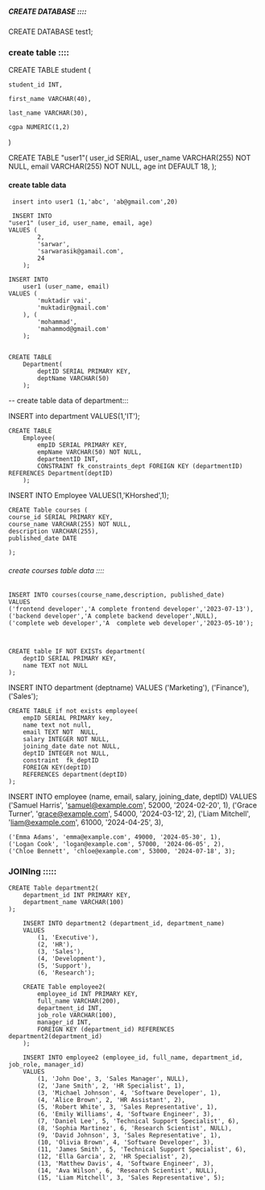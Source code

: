 ##### CREATE DATABASE ::::

CREATE DATABASE test1;



### create table  ::::

CREATE TABLE student (

    student_id INT,

    first_name VARCHAR(40),

    last_name VARCHAR(30),

    cgpa NUMERIC(1,2)

)


CREATE TABLE
    "user1"(
        user_id SERIAL,
        user_name VARCHAR(255) NOT NULL,
        email VARCHAR(255) NOT NULL,
        age int DEFAULT 18,
    );


#### create table data

     insert into user1 (1,'abc', 'ab@gmail.com',20)

     INSERT INTO
    "user1" (user_id, user_name, email, age)
    VALUES (
            2,
            'sarwar',
            'sarwarasik@gamail.com',
            24
        );

    INSERT INTO
        user1 (user_name, email)
    VALUES (
            'muktadir vai',
            'muktadir@gmail.com'
        ), (
            'mohammad',
            'mahammod@gmail.com'
        );


    CREATE TABLE
        Department(
            deptID SERIAL PRIMARY KEY,
            deptName VARCHAR(50)
        );

-- create table data of department:::

INSERT into department VALUES(1,'IT');



    CREATE TABLE
        Employee(
            empID SERIAL PRIMARY KEY,
            empName VARCHAR(50) NOT NULL,
            departmentID INT,
            CONSTRAINT fk_constraints_dept FOREIGN KEY (departmentID) REFERENCES Department(deptID)
        );


INSERT INTO Employee VALUES(1,'KHorshed',1);



    CREATE Table courses (
    course_id SERIAL PRIMARY KEY,
    course_name VARCHAR(255) NOT NULL,
    description VARCHAR(255),
    published_date DATE

    );

###### create courses table data ::::
    INSERT INTO courses(course_name,description, published_date)
    VALUES
    ('frontend developer','A complete frontend developer','2023-07-13'),
    ('backend developer','A complete backend developer',NULL),
    ('complete web developer','A  complete web developer','2023-05-10');



    CREATE table IF NOT EXISTs department(
        deptID SERIAL PRIMARY KEY,
        name TEXT not NULL
    );

INSERT INTO department (deptname)
VALUES
('Marketing'),
('Finance'),
('Sales');

    CREATE TABLE if not exists employee(
        empID SERIAL PRIMARY key,
        name text not null,
        email TEXT NOT  NULL,
        salary INTEGER NOT NULL,
        joining_date date not NULL,
        deptID INTEGER not NULL,
        constraint  fk_deptID
        FOREIGN KEY(deptID)
        REFERENCES department(deptID)
    );

INSERT INTO employee (name, email, salary, joining_date, deptID)
VALUES
     ('Samuel Harris', 'samuel@example.com', 52000, '2024-02-20', 1),
    ('Grace Turner', 'grace@example.com', 54000, '2024-03-12', 2),
    ('Liam Mitchell', 'liam@example.com', 61000, '2024-04-25', 3),
   
    ('Emma Adams', 'emma@example.com', 49000, '2024-05-30', 1),
    ('Logan Cook', 'logan@example.com', 57000, '2024-06-05', 2),
    ('Chloe Bennett', 'chloe@example.com', 53000, '2024-07-18', 3);




### JOINIng :::::

    CREATE Table department2(
        department_id INT PRIMARY KEY,
        department_name VARCHAR(100)
    );

        INSERT INTO department2 (department_id, department_name)
        VALUES
            (1, 'Executive'),
            (2, 'HR'),
            (3, 'Sales'),
            (4, 'Development'),
            (5, 'Support'),
            (6, 'Research');

        CREATE Table employee2(
            employee_id INT PRIMARY KEY,
            full_name VARCHAR(200),
            department_id INT,
            job_role VARCHAR(100),
            manager_id INT,
            FOREIGN KEY (department_id) REFERENCES department2(department_id)
        );

        INSERT INTO employee2 (employee_id, full_name, department_id, job_role, manager_id)
        VALUES
            (1, 'John Doe', 3, 'Sales Manager', NULL),
            (2, 'Jane Smith', 2, 'HR Specialist', 1),
            (3, 'Michael Johnson', 4, 'Software Developer', 1),
            (4, 'Alice Brown', 2, 'HR Assistant', 2),
            (5, 'Robert White', 3, 'Sales Representative', 1),
            (6, 'Emily Williams', 4, 'Software Engineer', 3),
            (7, 'Daniel Lee', 5, 'Technical Support Specialist', 6),
            (8, 'Sophia Martinez', 6, 'Research Scientist', NULL),
            (9, 'David Johnson', 3, 'Sales Representative', 1),
            (10, 'Olivia Brown', 4, 'Software Developer', 3),
            (11, 'James Smith', 5, 'Technical Support Specialist', 6),
            (12, 'Ella Garcia', 2, 'HR Specialist', 2),
            (13, 'Matthew Davis', 4, 'Software Engineer', 3),
            (14, 'Ava Wilson', 6, 'Research Scientist', NULL),
            (15, 'Liam Mitchell', 3, 'Sales Representative', 5);